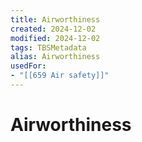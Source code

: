 ```yaml
---
title: Airworthiness
created: 2024-12-02
modified: 2024-12-02
tags: TBSMetadata
alias: Airworthiness
usedFor:
- "[[659 Air safety]]"
---
```

# Airworthiness
